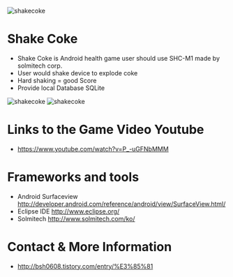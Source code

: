  ![shakecoke](http://cfile29.uf.tistory.com/image/223A6F4C567BF6C433DFB7)
  # Shake Coke

   * Shake Coke is Android health game user should use SHC-M1 made by solmitech corp.
   * User would shake device to explode coke
   * Hard shaking = good Score
   * Provide local Database SQLite
 
  ![shakecoke](http://cfile22.uf.tistory.com/image/2117CA50567BF46F2F7081)
  ![shakecoke](http://cfile26.uf.tistory.com/image/2216EE50567BF479316266)

  # Links to the Game Video Youtube
 
   * https://www.youtube.com/watch?v=P_-uGFNbMMM
 
  # Frameworks and tools
 
   * Android Surfaceview http://developer.android.com/reference/android/view/SurfaceView.html/
   * Eclipse IDE http://www.eclipse.org/
   * Solmitech http://www.solmitech.com/ko/
 
  # Contact & More Information
   * http://bsh0608.tistory.com/entry/%E3%85%81
